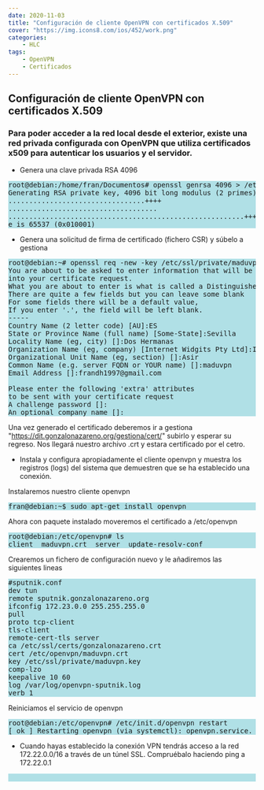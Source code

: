 ```yaml
---
date: 2020-11-03
title: "Configuración de cliente OpenVPN con certificados X.509"
cover: "https://img.icons8.com/ios/452/work.png"
categories: 
    - HLC
tags:
    - OpenVPN
    - Certificados
---
```



## Configuración de cliente OpenVPN con certificados X.509



### Para poder acceder a la red local desde el exterior, existe una red privada configurada con OpenVPN que utiliza certificados x509 para autenticar los usuarios y el servidor.

* Genera una clave privada RSA 4096
<pre style="background-color:powderblue;">
root@debian:/home/fran/Documentos# openssl genrsa 4096 > /etc/ssl/private/maduvpn.key
Generating RSA private key, 4096 bit long modulus (2 primes)
.................................++++
....................................
.........................................................++++
e is 65537 (0x010001)
</pre>

* Genera una solicitud de firma de certificado (fichero CSR) y súbelo a gestiona
<pre style="background-color:powderblue;">
root@debian:~# openssl req -new -key /etc/ssl/private/maduvpn.key -out /root/maduvpn.csr
You are about to be asked to enter information that will be incorporated
into your certificate request.
What you are about to enter is what is called a Distinguished Name or a DN.
There are quite a few fields but you can leave some blank
For some fields there will be a default value,
If you enter '.', the field will be left blank.
-----
Country Name (2 letter code) [AU]:ES
State or Province Name (full name) [Some-State]:Sevilla
Locality Name (eg, city) []:Dos Hermanas
Organization Name (eg, company) [Internet Widgits Pty Ltd]:IES Gonzalo Nazareno
Organizational Unit Name (eg, section) []:Asir
Common Name (e.g. server FQDN or YOUR name) []:maduvpn  
Email Address []:frandh1997@gmail.com

Please enter the following 'extra' attributes
to be sent with your certificate request
A challenge password []:
An optional company name []:
</pre>

Una vez generado el certificado deberemos ir a gestiona "https://dit.gonzalonazareno.org/gestiona/cert/" subirlo y esperar su regreso.
Nos llegará nuestro archivo .crt y estara certificado por el cetro.

* Instala y configura apropiadamente el cliente openvpn y muestra los registros (logs) del sistema que demuestren que se ha establecido una conexión.

Instalaremos nuestro cliente openvpn
<pre style="background-color:powderblue;">
fran@debian:~$ sudo apt-get install openvpn
</pre>

Ahora con paquete instalado moveremos el certificado a /etc/openvpn
<pre style="background-color:powderblue;">
root@debian:/etc/openvpn# ls
client	maduvpn.crt  server  update-resolv-conf
</pre>

Crearemos un fichero de configuración nuevo y le añadiremos las siguientes lineas
<pre style="background-color:powderblue;">
#sputnik.conf
dev tun
remote sputnik.gonzalonazareno.org
ifconfig 172.23.0.0 255.255.255.0
pull
proto tcp-client
tls-client
remote-cert-tls server
ca /etc/ssl/certs/gonzalonazareno.crt            
cert /etc/openvpn/maduvpn.crt
key /etc/ssl/private/maduvpn.key
comp-lzo
keepalive 10 60
log /var/log/openvpn-sputnik.log
verb 1
</pre>

Reiniciamos el servicio de openvpn
<pre style="background-color:powderblue;">
root@debian:/etc/openvpn# /etc/init.d/openvpn restart
[ ok ] Restarting openvpn (via systemctl): openvpn.service.
</pre>



* Cuando hayas establecido la conexión VPN tendrás acceso a la red 172.22.0.0/16 a través de un túnel SSL. Compruébalo haciendo ping a 172.22.0.1
<pre style="background-color:powderblue;">

</pre>

